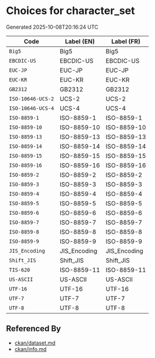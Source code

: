 # Choices for character_set

Generated 2025-10-08T20:16:24 UTC

| Code | Label (EN) | Label (FR) |
|------|------------|------------|
| `Big5` | Big5 | Big5 |
| `EBCDIC-US` | EBCDIC-US | EBCDIC-US |
| `EUC-JP` | EUC-JP | EUC-JP |
| `EUC-KR` | EUC-KR | EUC-KR |
| `GB2312` | GB2312 | GB2312 |
| `ISO-10646-UCS-2` | UCS-2 | UCS-2 |
| `ISO-10646-UCS-4` | UCS-4 | UCS-4 |
| `ISO-8859-1` | ISO-8859-1 | ISO-8859-1 |
| `ISO-8859-10` | ISO-8859-10 | ISO-8859-10 |
| `ISO-8859-13` | ISO-8859-13 | ISO-8859-13 |
| `ISO-8859-14` | ISO-8859-14 | ISO-8859-14 |
| `ISO-8859-15` | ISO-8859-15 | ISO-8859-15 |
| `ISO-8859-16` | ISO-8859-16 | ISO-8859-16 |
| `ISO-8859-2` | ISO-8859-2 | ISO-8859-2 |
| `ISO-8859-3` | ISO-8859-3 | ISO-8859-3 |
| `ISO-8859-4` | ISO-8859-4 | ISO-8859-4 |
| `ISO-8859-5` | ISO-8859-5 | ISO-8859-5 |
| `ISO-8859-6` | ISO-8859-6 | ISO-8859-6 |
| `ISO-8859-7` | ISO-8859-7 | ISO-8859-7 |
| `ISO-8859-8` | ISO-8859-8 | ISO-8859-8 |
| `ISO-8859-9` | ISO-8859-9 | ISO-8859-9 |
| `JIS_Encoding` | JIS_Encoding | JIS_Encoding |
| `Shift_JIS` | Shift_JIS | Shift_JIS |
| `TIS-620` | ISO-8859-11 | ISO-8859-11 |
| `US-ASCII` | US-ASCII | US-ASCII |
| `UTF-16` | UTF-16 | UTF-16 |
| `UTF-7` | UTF-7 | UTF-7 |
| `UTF-8` | UTF-8 | UTF-8 |


## Referenced By

- [ckan/dataset.md](../ckan/dataset.md)
- [ckan/info.md](../ckan/info.md)
